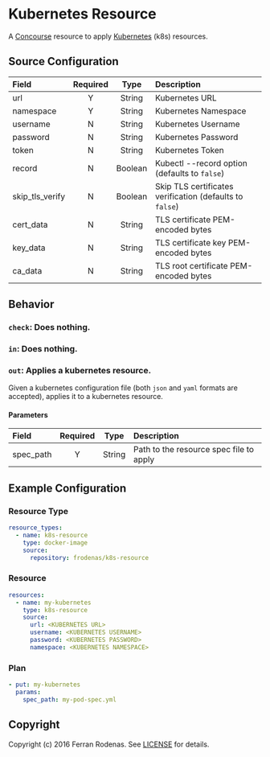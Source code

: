 # Kubernetes Resource

A [Concourse](http://concourse.ci/) resource to apply [Kubernetes](http://kubernetes.io/) (k8s) resources.

## Source Configuration

| Field           | Required | Type    | Description
|:----------------|:--------:|:-------:|:-----------
| url             | Y        | String  | Kubernetes URL
| namespace       | Y        | String  | Kubernetes Namespace
| username        | N        | String  | Kubernetes Username
| password        | N        | String  | Kubernetes Password
| token           | N        | String  | Kubernetes Token
| record          | N        | Boolean | Kubectl --record option (defaults to `false`)
| skip_tls_verify | N        | Boolean | Skip TLS certificates verification (defaults to `false`)
| cert_data       | N        | String  | TLS certificate PEM-encoded bytes
| key_data        | N        | String  | TLS certificate key PEM-encoded bytes
| ca_data         | N        | String  | TLS root certificate PEM-encoded bytes

## Behavior

### `check`: Does nothing.

### `in`: Does nothing.

### `out`: Applies a kubernetes resource.

Given a kubernetes configuration file (both `json` and `yaml` formats are accepted), applies it to a kubernetes resource.

#### Parameters

| Field     | Required | Type   | Description
|:----------|:--------:|:------:|:-----------
| spec_path | Y        | String | Path to the resource spec file to apply

## Example Configuration

### Resource Type

```yaml
resource_types:
  - name: k8s-resource
    type: docker-image
    source:
      repository: frodenas/k8s-resource
```

### Resource

``` yaml
resources:
  - name: my-kubernetes
    type: k8s-resource
    source:
      url: <KUBERNETES URL>
      username: <KUBERNETES USERNAME>
      password: <KUBERNETES PASSWORD>
      namespace: <KUBERNETES NAMESPACE>
```

### Plan

``` yaml
- put: my-kubernetes
  params:
    spec_path: my-pod-spec.yml
```

## Copyright

Copyright (c) 2016 Ferran Rodenas. See [LICENSE](https://github.com/frodenas/k8s-resource/blob/master/LICENSE) for details.
